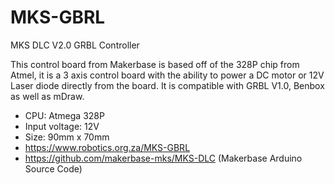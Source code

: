# MKS-GBRL
MKS DLC V2.0 GRBL Controller

This control board from Makerbase is based off of the 328P chip from Atmel, it is a 3 axis control board with the ability to power a DC motor or 12V Laser diode directly from the board. It is compatible with GRBL V1.0, Benbox as well as mDraw.

- CPU: Atmega 328P
- Input voltage: 12V
- Size: 90mm x 70mm
- https://www.robotics.org.za/MKS-GBRL 
- https://github.com/makerbase-mks/MKS-DLC  (Makerbase Arduino Source Code)




